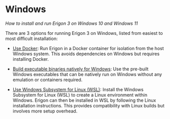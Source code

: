 # Windows
*How to install and run Erigon 3 on Windows 10 and Windows 11*

There are 3 options for running Erigon 3 on Windows, listed from easiest to most difficult installation:

-   [Use Docker](docker.md): Run Erigon in a Docker container for isolation from the host Windows system. This avoids dependencies on Windows but requires installing Docker.
    
-   [Build executable binaries natively for Windows](windows-build-executables.md): Use the pre-built Windows executables that can be natively run on Windows without any emulation or containers required.

-   [Use Windows Subsystem for Linux (WSL)](windows-wsl.md): Install the Windows Subsystem for Linux (WSL) to create a Linux environment within Windows. Erigon can then be installed in WSL by following the Linux installation instructions. This provides compatibility with Linux builds but involves more setup overhead.